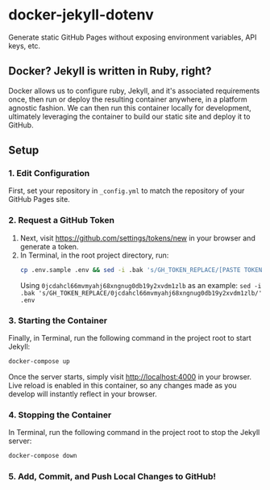 # docker-jekyll-dotenv

Generate static GitHub Pages without exposing environment variables, API keys, etc.

## Docker? Jekyll is written in Ruby, right?

Docker allows us to configure ruby, Jekyll, and it's associated requirements once, then run or deploy the resulting container anywhere, in a platform agnostic fashion. We can then run this container locally for development, ultimately leveraging the container to build our static site and deploy it to GitHub.

## Setup

### 1. Edit Configuration

First, set your repository in `_config.yml` to match the repository of your GitHub Pages site.

### 2. Request a GitHub Token

1. Next, visit <https://github.com/settings/tokens/new> in your browser and generate a token.
1. In Terminal, in the root project directory, run:
   ```bash
   cp .env.sample .env && sed -i .bak 's/GH_TOKEN_REPLACE/[PASTE TOKEN HERE!]/' .env
   ```
   Using `0jcdahcl66mvmyahj68xngnug0db19y2xvdm1zlb` as an example: `sed -i .bak 's/GH_TOKEN_REPLACE/0jcdahcl66mvmyahj68xngnug0db19y2xvdm1zlb/' .env`

### 3. Starting the Container

Finally, in Terminal, run the following command in the project root to start Jekyll:

```bash
docker-compose up
```

Once the server starts, simply visit <http://localhost:4000> in your browser. Live reload is enabled in this container, so any changes made as you develop will instantly reflect in your browser.

### 4. Stopping the Container

In Terminal, run the following command in the project root to stop the Jekyll server:

```bash
docker-compose down
```

### 5. Add, Commit, and Push Local Changes to GitHub!

